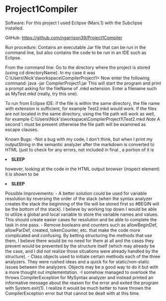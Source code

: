 # Project1Compiler
Software: For this project I used Eclipse (Mars.1) with the Subclipse installed.   

GitHub: https://github.com/ngarrison39/Project1Compiler

Run procedure: Contains an executable Jar file that can be run in the command line, but also contains the code to be run in an IDE such as Eclipse.
 
 From the command line: Go to the directory where the project is stored (using cd directoryName).  In my case it was C:\Users\Nick's\workspace\CompilerProject1>  Now enter the following command:   java -jar CompilerProject1.jar   This will start the program and print a prompt asking for the fileName of .mkd extension.  Enter a filename such as MyTest.mkd (really, try this one).
 
 To run from Eclipse IDE: if the file is within the same directory, the file name with extension is sufficient, for example Test2.mkd would work.  If the files are not located in the same directory, using the file path will work as well, for example C:\\Users\\Nick's\\workspace\\CompilerProject1\\Test2.mkd *Note* A second \ must be present otherwise the file path will be examined as escape clauses. 

Known Bugs: 
	-Not a bug with my code, I don't think, but when I print my outputString in the semantic analyzer after the markdown is converted to HTML (just to check for any errors, not included in final , a portion of it is  
	<p> <li><b>SLEEP</b></li> </p> however, looking at the code in the HTML output browser (inspect element) it is shown to be <p></p> <li><b>SLEEP</b></li> <p></p>

Possible Improvements:
	- A better solution could be used for variable resolution by reversing the order of the stack (when the syntax analyzer creates the stack the beginning of the file will be stored first so #BEGIN will be the bottom of the stack).  I believe by working top down I would be able to utilize a global and local variable to store the variable names and values.  This should create easier cases for resolution and be able to complete the task in one pass.
	- Remove booleans and counters such as  allowBeginDef, allowParDef, created, tokenCounter, etc. that make the code more complicated and confusing.  By betting structuring the methods that use them, I believe there would be no need for them at all and the cases they prevent would be prevented by the structure itself (which may already be the case, and I did not realize those situations were already handled by the structure).
	- Class objects used to initiate certain methods each of the three analyzers.  They were rushed ideas and a quick fix for static/non-static issues between the analyzers.  Objects may be a good way to do it but with a more thought out implementation.
	-I somehow managed to overlook the throws CompilerException for MySyntax analyzer and instead printed an informative message about the reason for the error and exited the program with System.exit(1).  I realize it would be much better to have thrown the CompilerException error but that cannot be dealt with at this time.
	
